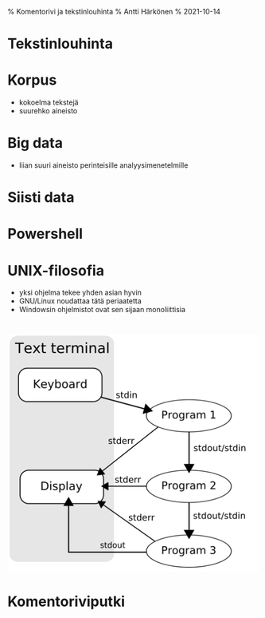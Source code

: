 % Komentorivi ja tekstinlouhinta
% Antti Härkönen
% 2021-10-14

# Tekstinlouhinta

# Korpus

- kokoelma tekstejä
- suurehko aineisto

# Big data

- liian suuri aineisto perinteisille analyysimenetelmille

# Siisti data

# Powershell

# UNIX-filosofia

- yksi ohjelma tekee yhden asian hyvin
- GNU/Linux noudattaa tätä periaatetta
- Windowsin ohjelmistot ovat sen sijaan monoliittisia

#

![Unix](../img/pipeline.png)

# Komentoriviputki
